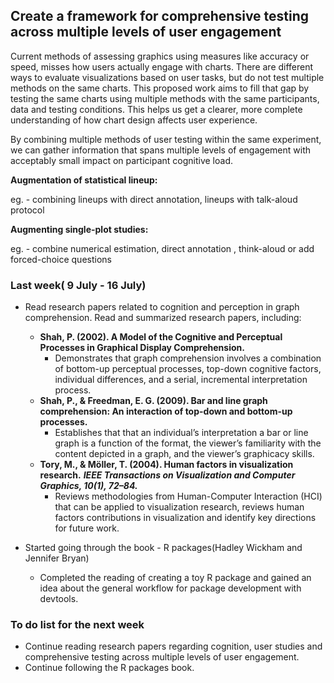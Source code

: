 ## Create a framework for comprehensive testing across multiple levels of user engagement

Current methods of assessing graphics using measures like accuracy or speed, misses how users actually engage with charts. There are different ways to evaluate visualizations based on user tasks, but do not test multiple methods on the same charts. This proposed work aims to fill that gap by testing the same charts using multiple methods with the same participants, data and testing conditions. This helps us get a clearer, more complete understanding of how chart design affects user experience.

By combining multiple methods of user testing within the same experiment, we can gather information that spans multiple levels of engagement with acceptably small impact on participant cognitive load.

**Augmentation of statistical lineup:**

eg. - combining lineups with direct annotation, lineups with talk-aloud protocol

**Augmenting single-plot studies:**

eg. - combine numerical estimation, direct annotation , think-aloud or add forced-choice questions

### Last week( 9 July - 16 July)

-   Read research papers related to cognition and perception in graph comprehension. Read and summarized research papers, including:

    -   **Shah, P. (2002). A Model of the Cognitive and Perceptual Processes in Graphical Display Comprehension.**
        -   Demonstrates that graph comprehension involves a combination of bottom-up perceptual processes, top-down cognitive factors, individual differences, and a serial, incremental interpretation process.
    -   **Shah, P., & Freedman, E. G. (2009). Bar and line graph comprehension: An interaction of top-down and bottom-up processes.**
        -   Establishes that that an individual’s interpretation a bar or line graph is a function of the format, the viewer’s familiarity with the content depicted in a graph, and the viewer’s graphicacy skills.
    -   **Tory, M., & Möller, T. (2004). Human factors in visualization research.** ***IEEE Transactions on Visualization and Computer Graphics, 10(1), 72–84.***
        -   Reviews methodologies from Human-Computer Interaction (HCI) that can be applied to visualization research, reviews human factors contributions in visualization and identify key directions for future work.

-   Started going through the book - R packages(Hadley Wickham and Jennifer Bryan)

    -   Completed the reading of creating a toy R package and gained an idea about the general workflow for package development with devtools.

### To do list for the next week

-   Continue reading research papers regarding cognition, user studies and comprehensive testing across multiple levels of user engagement.
-   Continue following the R packages book.
